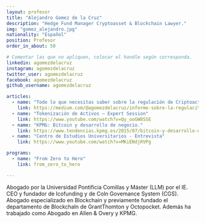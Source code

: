 ```yaml
---
layout: profesor
title: "Alejandro Gomez de la Cruz"
description: "Hedge Fund Manager Cryptoasset & Blockchain Lawyer."
img: "gomez_alejandro.jpg"
nationality: "Español"
position: Profesor
order_in_about: 50

# Comentar las que no apliquen, colocar el handle según corresponda.
linkedin: agomezdelacruz
instagram: agomezdelacruz
twitter_user: agomezdelacruz
facebook: agomezdelacruz
github_username: agomezdelacruz

articles:
  - name: "Todo lo que necesitas saber sobre la regulación de Criptoactivos en Europa"
    link: https://medium.com/@agomezdelacruz/informe-sobre-la-regulaci%C3%B3n-de-criptoactivos-en-europa-ee609b32655a
  - name: "Tokenización de Activos — Expert Session"
    link: https://www.youtube.com/watch?v=Qy_ooGW8SSE
  - name: "KPMG: Bitcoin y desarrollo de negocio."
    link: https://www.tendencias.kpmg.es/2015/07/bitcoin-y-desarrollo-de-negocio/
  - name: "Centro de Estudios Universitarios - Entrevista"
    link: https://www.youtube.com/watch?v=MKiENdjRVPg

programs:
  - name: "From Zero to Hero"
    link: from_zero_to_hero

---
```


Abogado por la Universidad Pontificia Comillas y Máster (LLM) por el IE. CEO y fundador de lcofunding y de Coln Govemance System (CGS). Abogado especializado en Blockchain y previamente fundado el departamento de Blockchaln de GrantThomton y Octopocket. Además ha trabajado como Abogado en Allen & Overy y KPMG.
